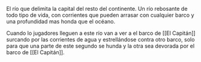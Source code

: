 El río que delimita la capital del resto del continente. Un río rebosante de todo tipo de vida, con corrientes que pueden arrasar con cualquier barco y una profundidad mas honda que el océano.

Cuando lo jugadores lleguen a este río van a ver a el barco de [[El Capitán]] surcando por las corrientes de agua y estrellándose contra otro barco, solo para que una parte de este segundo se hunda y la otra sea devorada por el barco de [[El Capitán]].